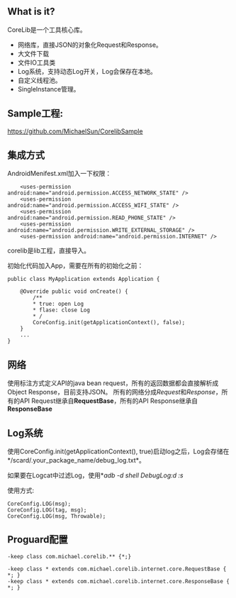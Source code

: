 What is it?
-----------
CoreLib是一个工具核心库。
* 网络库，直接JSON的对象化Request和Response。
* 大文件下载
* 文件IO工具类
* Log系统，支持动态Log开关，Log会保存在本地。
* 自定义线程池。
* SingleInstance管理。

Sample工程:
-----------
https://github.com/MichaelSun/CorelibSample


集成方式
----------

AndroidMenifest.xml加入一下权限：

```
    <uses-permission android:name="android.permission.ACCESS_NETWORK_STATE" />
    <uses-permission android:name="android.permission.ACCESS_WIFI_STATE" />
    <uses-permission android:name="android.permission.READ_PHONE_STATE" />
    <uses-permission android:name="android.permission.WRITE_EXTERNAL_STORAGE" />
    <uses-permission android:name="android.permission.INTERNET" />
```

corelib是lib工程，直接导入。

初始化代码加入App，需要在所有的初始化之前：

    public class MyApplication extends Application {

        @Override public void onCreate() {        
            /**
            * true: open Log
            * flase: close Log
            * /
            CoreConfig.init(getApplicationContext(), false);
        }
        ...
    }

网络
----------
使用标注方式定义API的java bean request，所有的返回数据都会直接解析成Object Response，目前支持JSON。
所有的网络分成*Request*和*Response*，所有的API Request继承自**RequestBase**，所有的API Response继承自**ResponseBase**

Log系统
----------
使用CoreConfig.init(getApplicationContext(), true)启动log之后，Log会存储在*/scard/.your_package_name/debug_log.txt*。

如果要在Logcat中过滤Log，使用**adb -d shell DebugLog:d *:s**

使用方式:

    CoreConfig.LOG(msg);
    CoreConfig.LOG(tag, msg);
    CoreConfig.LOG(msg, Throwable);

Proguard配置
-----------
    -keep class com.michael.corelib.** {*;}

    -keep class * extends com.michael.corelib.internet.core.RequestBase { *; }
    -keep class * extends com.michael.corelib.internet.core.ResponseBase { *; }



